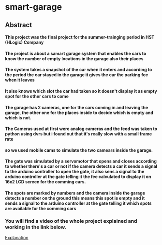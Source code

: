 # smart-garage

## Abstract
#### This project was the final project for the summer-trainging period in HST (HLogic) Company
#### The project is about a samart garage system that enables the cars to know the number of empty locations in the garage also their places
#### The system takes a snapshot of the car when it enters and according to the period the car stayed in the garage it gives the car the parking fee when it leaves
#### It also knows which slot the car had taken so it doesn't display it as empty spot for the other cars to come
#### The garage has 2 cameras, one for the cars coming in and leaving the garage, the other one for the places inside to decide which is empty and which is not.

#### The Cameras used at first were analog cameras and the feed was taken to python using dvrs but i found out that it's really slow with a small frame rate 
#### so we used mobile cams to simulate the two camears inside the garage.
#### The gate was simulated by a servomotor that opens and closes according to whether there's a car or not if the camera detects a car it sends a signal to the arduino controller to open the gate, it also sens a signal to the arduino controller at the gate telling it the fee calculated to display it on 16x2 LCD screen for the comming cars.

#### The spots are marked by numbers and the camera inside the garage detects a number on the ground this means this spot is empty and it sends a signal to the arduino controller at the gate telling it which spots are available for the comming cars

### You will find a video of the whole project explained and working in the link below.
[Explanation](https://drive.google.com/drive/u/0/folders/1Idz0HSahc6OjwdI8v-egtqUrqa1SZp9e)
